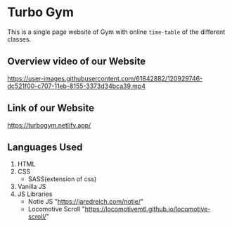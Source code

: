 # Turbo Gym


This is a single page website of Gym with online `time-table` of the different classes.


## **Overview video of our Website**

https://user-images.githubusercontent.com/61842882/120929746-dc521f00-c707-11eb-8155-3373d34bca39.mp4


## **Link of our Website**

https://turbogym.netlify.app/



## Languages Used

1. HTML 
2. CSS
   - SASS(extension of css)
3. Vanilla JS
4. JS Libraries
   - Notie JS "https://jaredreich.com/notie/"
   - Locomotive Scroll "https://locomotivemtl.github.io/locomotive-scroll/"
